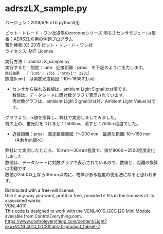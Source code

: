 
# adrszLX_sample.py  
バージョン：2018/6/8 v1.0  python3用  

ビット・トレード・ワン社提供のzerooneシリーズ 明るさセンサモジュール(型番：ADRSZLX)用の例題プログラム  
著作権者:(C) 2015 ビット・トレード・ワン社  
ライセンス: MIT License  

実行方法： ./adrszLX_sample.py  
実行すると　照度：lumi　近接距離：proxi　を下記のように出力します。  
```実行結果　　{'lumi': 2555 ,'proxi': 2281} ```  
照度[lumi]　は測定光度範囲：10～16383[Lux]  
 - センサから採れる数値は、ambient Light Signal(cts)値です。  
数値は、データシートに両対数グラフで表示されています。  
両対数グラフは、ambient Light Signal(cts)対、Ambient Light Value(lx)です。  

グラフより、lx値を換算し、弊社で実測しましてみました。  
机の上の、蛍光灯をつけると：1500lux、消すと：750lux程度でした。  
 - 近接距離：proxi　測定距離範囲: 1～200 mm　最適な範囲: 10～150 mm（Adafruit調べ）  

弊社にて実測したところ、10ｍｍ～30ｍｍ程度で、値が8000～2500程度変化しました  
数値は、データシートに対数グラフで表示されているので、数値と、距離の換算は困難です  
数値が2500以上なら30ｍｍ以内に、物体がある程度の使用法になると思われます。  

Distributed with a free-will license.  
Use it any way you want, profit or free, provided it fits in the licenses of its associated works.  
VCNL4010  
This code is designed to work with the VCNL4010_I2CS I2C Mini Module available from ControlEverything.com.  
https://www.controleverything.com/content/Light?sku=VCNL4010_I2CS#tabs-0-product_tabset-2  